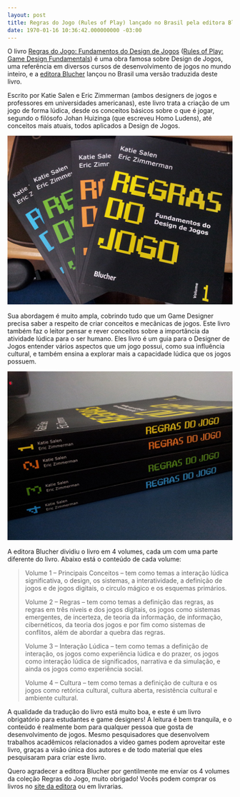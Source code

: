```yaml
---
layout: post
title: Regras do Jogo (Rules of Play) lançado no Brasil pela editora Blucher
date: 1970-01-16 10:36:42.000000000 -03:00
---
```


O livro [Regras do Jogo: Fundamentos do Design de Jogos](http://www.blucher.com.br/livro.asp?Codlivro=06262c "Blucher") ([Rules of Play: Game Design Fundamentals](http://www.amazon.com/Rules-Play-Game-Design-Fundamentals/dp/0262240459/ref=sr_1_1?ie=UTF8&qid=1344992369&sr=8-1&keywords=rules+of+play "Amazon")) é uma obra famosa sobre Design de Jogos, uma referência em diversos cursos de desenvolvimento de jogos no mundo inteiro, e a [editora Blucher](http://www.blucher.com.br/livro.asp?Codlivro=06262c "Blucher") lançou no Brasil uma versão traduzida deste livro.

Escrito por Katie Salen e Eric Zimmerman (ambos designers de jogos e professores em universidades americanas), este livro trata a criação de um jogo de forma lúdica, desde os conceitos básicos sobre o que é jogar, segundo o filósofo Johan Huizinga (que escreveu Homo Ludens), até conceitos mais atuais, todos aplicados a Design de Jogos.

![](../content/images/2012/08/20120815_003113.jpg "Regras do Jogo: Fundamentos do Design de Jogos")

Sua abordagem é muito ampla, cobrindo tudo que um Game Designer precisa saber a respeito de criar conceitos e mecânicas de jogos. Este livro também faz o leitor pensar e rever conceitos sobre a importância da atividade lúdica para o ser humano. Eles livro é um guia para o Designer de Jogos entender vários aspectos que um jogo possui, como sua influência cultural, e também ensina a explorar mais a capacidade lúdica que os jogos possuem.

![](../content/images/2012/08/20120815_003046.jpg "Regras do Jogo: Fundamentos do Design de Jogos")

A editora Blucher dividiu o livro em 4 volumes, cada um com uma parte diferente do livro. Abaixo está o conteúdo de cada volume:

> Volume 1 – Principais Conceitos – tem como temas a interação lúdica significativa, o design, os sistemas, a interatividade, a definição de jogos e de jogos digitais, o circulo mágico e os esquemas primários.
> 
> Volume 2 – Regras – tem como temas a definição das regras, as regras em três níveis e dos jogos digitais, os jogos como sistemas emergentes, de incerteza, de teoria da informação, de informação, cibernéticos, da teoria dos jogos e por fim como sistemas de conflitos, além de abordar a quebra das regras.
> 
> Volume 3 – Interação Lúdica – tem como temas a definição de interação, os jogos como experiência lúdica e do prazer, os jogos como interação lúdica de significados, narrativa e da simulação, e ainda os jogos como experiência social.
> 
> Volume 4 – Cultura – tem como temas a definição de cultura e os jogos como retórica cultural, cultura aberta, resistência cultural e ambiente cultural.

A qualidade da tradução do livro está muito boa, e este é um livro obrigatório para estudantes e game designers! A leitura é bem tranquila, e o conteúdo é realmente bom para qualquer pessoa que gosta de desenvolvimento de jogos. Mesmo pesquisadores que desenvolvem trabalhos acadêmicos relacionados a video games podem aproveitar este livro, graças a visão única dos autores e de todo material que eles pesquisaram para criar este livro.

Quero agradecer a editora Blucher por gentilmente me enviar os 4 volumes da coleção Regras do Jogo, muito obrigado! Vocês podem comprar os livros no [site da editora](http://www.blucher.com.br/livro.asp?Codlivro=06262c "Blucher") ou em livrarias.


